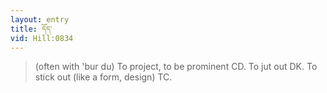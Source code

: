 ```yaml
---
layout: entry
title: དོད་
vid: Hill:0834
---
```

> (often with 'bur du) To project, to be prominent CD. To jut out DK. To stick out (like a form, design) TC.
